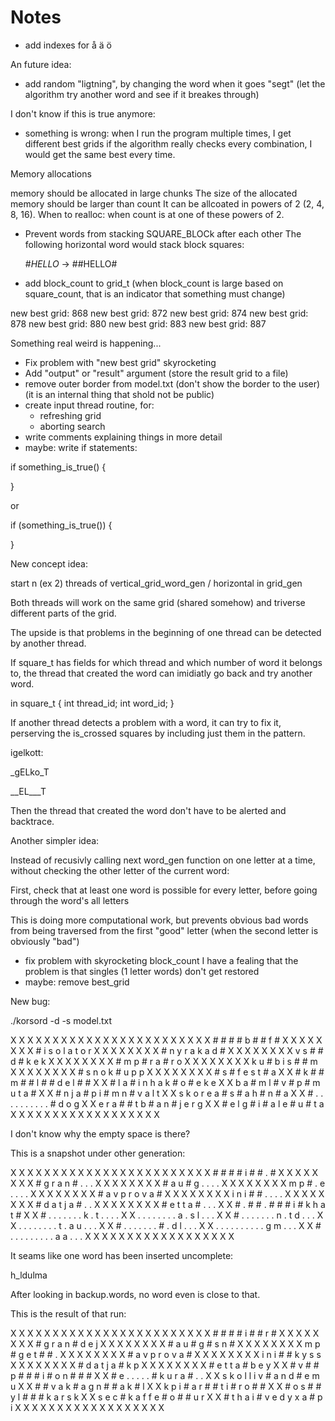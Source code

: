 # Notes
- add indexes for å ä ö

An future idea:

- add random "ligtning", by changing the word when it goes "segt"
  (let the algorithm try another word and see if it breakes through)

I don't know if this is true anymore:

- something is wrong: when I run the program multiple times, I get different best grids
  if the algorithm really checks every combination, I would get the same best every time.


Memory allocations

memory should be allocated in large chunks
The size of the allocated memory should be larger than count
It can be allcoated in powers of 2 (2, 4, 8, 16).
When to realloc: when count is at one of these powers of 2.


- Prevent words from stacking SQUARE_BLOCk after each other
  The following horizontal word would stack block squares:

  #_HELLO_ -> ##HELLO#

- add block_count to grid_t
  (when block_count is large based on square_count,
   that is an indicator that something must change)

new best grid: 868
new best grid: 872
new best grid: 874
new best grid: 878
new best grid: 880
new best grid: 883
new best grid: 887

Something real weird is happening...

- Fix problem with "new best grid" skyrocketing
- Add "output" or "result" argument
  (store the result grid to a file)
- remove outer border from model.txt
  (don't show the border to the user)
  (it is an internal thing that shold not be public)
- create input thread routine, for:
  - refreshing grid
  - aborting search
- write comments explaining things in more detail
- maybe: write if statements:

if something_is_true()
{

}

or

if (something_is_true())
{

}

New concept idea:

start n (ex 2) threads of vertical_grid_word_gen / horizontal in grid_gen

Both threads will work on the same grid (shared somehow) and triverse
different parts of the grid.

The upside is that problems in the beginning of one thread can be detected by another thread.

If square_t has fields for which thread and which number of word it belongs to,
the thread that created the word can imidiatly go back and try another word.

in square_t
{
  int thread_id;
  int word_id;
}

If another thread detects a problem with a word, it can try to fix it,
perserving the is_crossed squares by including just them in the pattern.

igelkott:

_gELko_T

__EL___T

Then the thread that created the word don't have to be alerted and backtrace.



Another simpler idea:

Instead of recusivly calling next word_gen function on one letter at a time,
without checking the other letter of the current word:

First, check that at least one word is possible for every letter, before
going through the word's all letters

This is doing more computational work, but prevents obvious bad words from 
being traversed from the first "good" letter
(when the second letter is obviously "bad")


- fix problem with skyrocketing block_count
I have a fealing that the problem is that singles (1 letter words) don't get restored
- maybe: remove best_grid

New bug:

./korsord -d -s model.txt

X X X X X X X X X X X X X X X X X 
X X X X X X X # # # # b # # f # X 
X X X X X X X # i s o l a t o r X 
X X X X X X X # n y r a k a d # X 
X X X X X X X v s # # d # k e k X 
X X X X X X X # m p # r a # r o X 
X X X X X X X k u # b i s # # m X 
X X X X X X X # s n o k # u p p X 
X X X X X X X # s # f e s t # a X 
X # k # # m # # l # # d e l # # X 
X # l a # i n h a k # o # e k e X 
X b a # m l # v # p # m u t a # X 
X # n j a # p i # m n # v a l t X 
X s k o r e a # s # a h # n # a X 
X # . . . . . . . . . . # d o g X 
X e r a # # t b # a n # j e r g X 
X # e l g # i # a l e # u # t a X 
X X X X X X X X X X X X X X X X X

I don't know why the empty space is there?

This is a snapshot under other generation:

X X X X X X X X X X X X X X X X X 
X X X X X X X # # # # i # # . # X 
X X X X X X X # g r a n # . . . X 
X X X X X X X # a u # g . . . . X 
X X X X X X X m p # . e . . . . X 
X X X X X X X # a v p r o v a # X 
X X X X X X X i n i # # . . . . X 
X X X X X X X # d a t j a # . . X 
X X X X X X X # e t t a # . . . X 
X # . # # . # # # i # k h a t # X 
X # . . . . . . . k . t . . . . X 
X . . . . . . . . a . s l . . . X 
X # . . . . . . . n . t d . . . X 
X . . . . . . . . t . a u . . . X 
X # . . . . . . . # . d l . . . X 
X . . . . . . . . . . g m . . . X 
X # . . . . . . . . . a a . . . X 
X X X X X X X X X X X X X X X X X

It seams like one word has been inserted uncomplete:

h_ldulma

After looking in backup.words, no word even is close to that.

This is the result of that run:

X X X X X X X X X X X X X X X X X 
X X X X X X X # # # # i # # r # X 
X X X X X X X # g r a n # d e j X 
X X X X X X X # a u # g # s n # X 
X X X X X X X m p # g e t # # . X 
X X X X X X X # a v p r o v a # X 
X X X X X X X i n i # # k y s s X 
X X X X X X X # d a t j a # k p X 
X X X X X X X # e t t a # b e y X 
X # v # # p # # # i # o n # # # X 
X # e . . . . . # k u r a # . . X 
X s k o l l i v # a n d # e m u X 
X # # v a k # a g n # # a k # l X 
X k p i # a r # # t i # r o # # X 
X # o s # # y l # # # k a r s k X 
X s e c # k a f f e # o # # u r X 
X # t h a i # v e d y x a # p i X 
X X X X X X X X X X X X X X X X X
